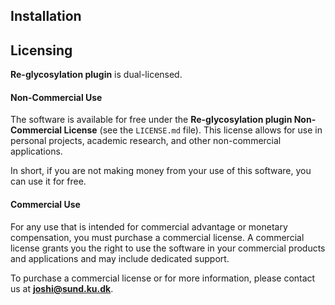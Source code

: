 ## Installation



## Licensing

**Re-glycosylation plugin** is dual-licensed.

#### Non-Commercial Use

The software is available for free under the **Re-glycosylation plugin Non-Commercial License** (see the `LICENSE.md` file). This license allows for use in personal projects, academic research, and other non-commercial applications.

In short, if you are not making money from your use of this software, you can use it for free.

#### Commercial Use

For any use that is intended for commercial advantage or monetary compensation, you must purchase a commercial license. A commercial license grants you the right to use the software in your commercial products and applications and may include dedicated support.

To purchase a commercial license or for more information, please contact us at **joshi@sund.ku.dk**.